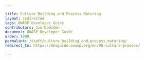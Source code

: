 ```yaml
---

title: Culture Building and Process Maturing
layout: redirected
tags: OWASP Developer Guide
contributors: Jon Gadsden
document: OWASP Developer Guide
order: 1000
permalink: /draft/culture_building_and_process_maturing/
redirect_to: https://devguide.owasp.org/en/08-culture-process/

---
```

